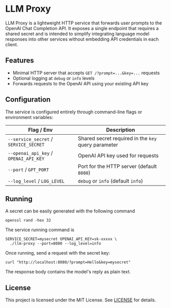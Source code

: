 # LLM Proxy

LLM Proxy is a lightweight HTTP service that forwards user prompts to the
OpenAI Chat Completion API. It exposes a single endpoint that requires a shared
secret and is intended to simplify integrating language model responses into
other services without embedding API credentials in each client.

## Features

- Minimal HTTP server that accepts `GET /?prompt=...&key=...` requests
- Optional logging at `debug` or `info` levels
- Forwards requests to the OpenAI API using your existing API key

## Configuration

The service is configured entirely through command-line flags or environment
variables:

| Flag / Env                            | Description                                         |
|---------------------------------------|-----------------------------------------------------|
| `--service_secret` / `SERVICE_SECRET` | Shared secret required in the `key` query parameter |
| `--openai_api_key` / `OPENAI_API_KEY` | OpenAI API key used for requests                    |
| `--port` / `GPT_PORT`                 | Port for the HTTP server (default `8080`)           |
| `--log_level` / `LOG_LEVEL`           | `debug` or `info` (default `info`)                  |

## Running

A secret can be easily generated with the following command

```shell
openssl rand -hex 32
```

The service running command is

```shell
SERVICE_SECRET=mysecret OPENAI_API_KEY=sk-xxxxx \
  ./llm-proxy --port=8080 --log_level=info
```

Once running, send a request with the secret key:

```shell
curl "http://localhost:8080/?prompt=Hello&key=mysecret"
```

The response body contains the model's reply as plain text.

## License

This project is licensed under the MIT License. See [LICENSE](LICENSE) for
details.
